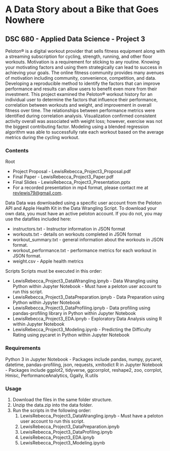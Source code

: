 # A Data Story about a Bike that Goes Nowhere
## DSC 680 - Applied Data Science - Project 3

Peloton® is a digital workout provider that sells fitness equipment along with a streaming subscription for cycling, strength, running, and other floor workouts. Motivation is a requirement for sticking to any routine. Knowing your motivating factors and using them strategically can lead to success in achieving your goals.  The online fitness community provides many avenues of motivation including community, convenience, competition, and data. Developing a reproducible method to identify the factors that can improve performance and results can allow users to benefit even more from their investment.  This project examined the Peloton® workout history for an individual user to determine the factors that influence their performance, correlation between workouts and weight, and improvement in overall fitness over time.  The relationships between performance metrics were identified during correlation analysis.  Visualization confirmed consistent activity overall was associated with weight loss; however, exercise was not the biggest contributing factor.  Modeling using a blended regression algorithm was able to successfully rate each workout based on the average metrics during the cycling workout.

### Contents
Root
- Project Proposal - LewisRebecca_Project3_Proposal.pdf
- Final Paper - LewisRebecca_Project3_Paper.pdf
- Final Slides - LewisRebecca_Project3_Presentation.pptx
- For a recorded presentation in mp4 format, please contact me at revlewis79@gmail.com.

Data
Data was downloaded using a specific user account from the Peloton API and Apple Health Kit in the Data Wrangling Script.  To download your own data, you must have an active peloton account.  If you do not, you may use the datafiles included here:
- instructors.txt - Instructor information in JSON format
- workouts.txt - details on workouts completed in JSON format
- workout_summary.txt - general information about the workouts in JSON format.
- workout_performance.txt - performance metrics for each workout in JSON format.
- weight.csv - Apple health metrics

Scripts
Scripts must be executed in this order:
- LewisRebecca_Project3_DataWrangling.ipnyb - Data Wrangling using Python within Jupyter Notebook - Must have a peloton user account to run this script.
- LewisRebecca_Project3_DataPreparation.ipnyb - Data Preparation using Python within Jypyter Notebook
- LewisRebecca_Project3_DataProfiling.ipnyb - Data profiling using pandas-profiling library in Python within Jupyter Notebook
- LewisRebecca_Project3_EDA.ipnyb - Exploratory Data Analysis using R within Jupyter Notebook
- LewisRebecca_Project3_Modeling.ipynb - Predicting the Difficulty Rating using pycaret in Python within Jupyter Notebook

### Requirements
Python 3 in Jupyter Notebook - Packages include pandas, numpy, pycaret, datetime, pandas-profiling, json, requests, xmltodict
R in Jupyter Notebook - Packages include ggplot2, tidyverse, ggcorrplot, reshape2, zoo, corrplot, Hmisc, PerformanceAnalytics, Ggally, R.utils

### Usage
1. Download the files in the same folder structure.
2. Unzip the data.zip into the data folder.
3. Run the scripts in the following order:
    1. LewisRebecca_Project3_DataWrangling.ipnyb - Must have a peloton user account to run this script.
    2. LewisRebecca_Project3_DataPreparation.ipnyb 
    3. LewisRebecca_Project3_DataProfiling.ipnyb 
    4. LewisRebecca_Project3_EDA.ipnyb
    5. LewisRebecca_Project3_Modeling.ipynb 















